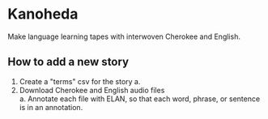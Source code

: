 # Kanoheda

Make language learning tapes with interwoven Cherokee and English.

## How to add a new story

1. Create a "terms" csv for the story
   a.
2. Download Cherokee and English audio files  
   a. Annotate each file with ELAN, so that each word, phrase, or sentence is in an annotation.
